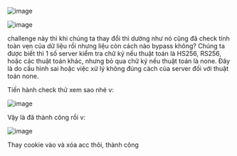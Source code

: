 ![image](https://github.com/user-attachments/assets/513f9f50-2539-4a42-8fef-ef7b77eb005c)

![image](https://github.com/user-attachments/assets/388f25cf-510c-4600-83ed-25afc9dedf81)

challenge này thì khi chúng ta thay đổi thì dường như nó cũng đã check tính toàn vẹn của dữ liệu rồi nhưng liệu còn cách nào bypass không? Chúng ta được biết thì 1 số server kiểm tra chữ ký nếu thuật toán là HS256, RS256, hoặc các thuật toán khác, nhưng bỏ qua chữ ký nếu thuật toán là none. Đây là do cấu hình sai hoặc việc xử lý không đúng cách của server đối với thuật toán none.

Tiến hành check thử xem sao nhé v:

![image](https://github.com/user-attachments/assets/0a124eef-381b-4a9f-b803-2b0524845173)

Vậy là đã thành công rồi v:

![image](https://github.com/user-attachments/assets/e407ab22-3637-474f-8329-374e0d823ebe)

Thay cookie vào và xóa acc thôi, thành công
